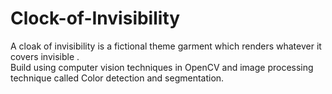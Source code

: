 # Clock-of-Invisibility

A cloak of invisibility is a fictional theme garment which renders whatever it covers invisible .                       
Build using computer vision techniques in OpenCV and image processing technique called Color 
detection and segmentation.
